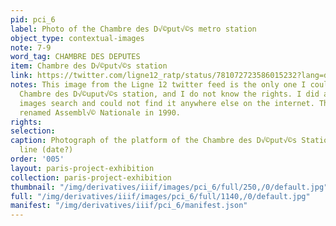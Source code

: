 ```yaml
---
pid: pci_6
label: Photo of the Chambre des D√©put√©s metro station
object_type: contextual-images
note: 7-9
word_tag: CHAMBRE DES DEPUTES
item: Chambre des D√©put√©s station
link: https://twitter.com/ligne12_ratp/status/781072723586015232?lang=da
notes: This image from the Ligne 12 twitter feed is the only one I could find of the
  Chambre des D√©uput√©s station, and I do not know the rights. I did a reverse google
  images search and could not find it anywhere else on the internet. The station was
  renamed Assembl√© Nationale in 1990.
rights: 
selection: 
caption: Photograph of the platform of the Chambre des D√©put√©s Station on the Nord-Sud
  line (date?)
order: '005'
layout: paris-project-exhibition
collection: paris-project-exhibition
thumbnail: "/img/derivatives/iiif/images/pci_6/full/250,/0/default.jpg"
full: "/img/derivatives/iiif/images/pci_6/full/1140,/0/default.jpg"
manifest: "/img/derivatives/iiif/pci_6/manifest.json"
---
```

